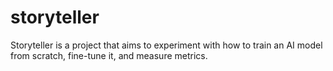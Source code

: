 # storyteller
Storyteller is a project that aims to experiment with how to train an AI model from scratch, fine-tune it, and measure metrics.
